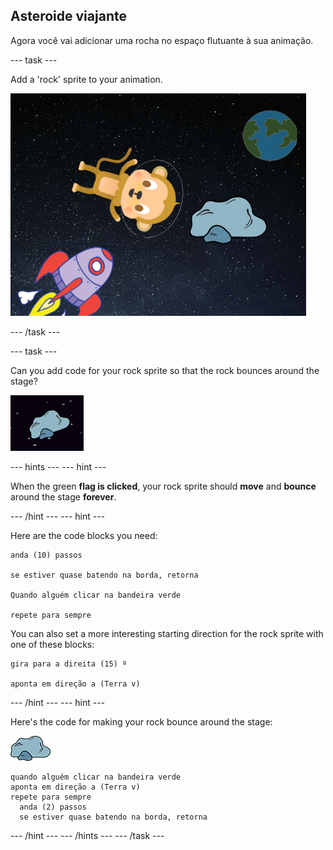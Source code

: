 ## Asteroide viajante

Agora você vai adicionar uma rocha no espaço flutuante à sua animação.

\--- task \---

Add a 'rock' sprite to your animation.

![Adding a rock sprite](images/space-rock-sprite.png)

\--- /task \---

\--- task \---

Can you add code for your rock sprite so that the rock bounces around the stage?

![Testing a bouncing rock](images/space-bounce-test.png)

\--- hints \--- \--- hint \---

When the green **flag is clicked**, your rock sprite should **move** and **bounce** around the stage **forever**.

\--- /hint \--- \--- hint \---

Here are the code blocks you need:

```blocks3
anda (10) passos

se estiver quase batendo na borda, retorna

Quando alguém clicar na bandeira verde

repete para sempre
```

You can also set a more interesting starting direction for the rock sprite with one of these blocks:

```blocks3
gira para a direita (15) º

aponta em direção a (Terra v)
```

\--- /hint \--- \--- hint \---

Here's the code for making your rock bounce around the stage:

![Rock sprite](images/sprite-rock.png)

```blocks3
quando alguém clicar na bandeira verde
aponta em direção a (Terra v)
repete para sempre 
  anda (2) passos
  se estiver quase batendo na borda, retorna
```

\--- /hint \--- \--- /hints \--- \--- /task \---